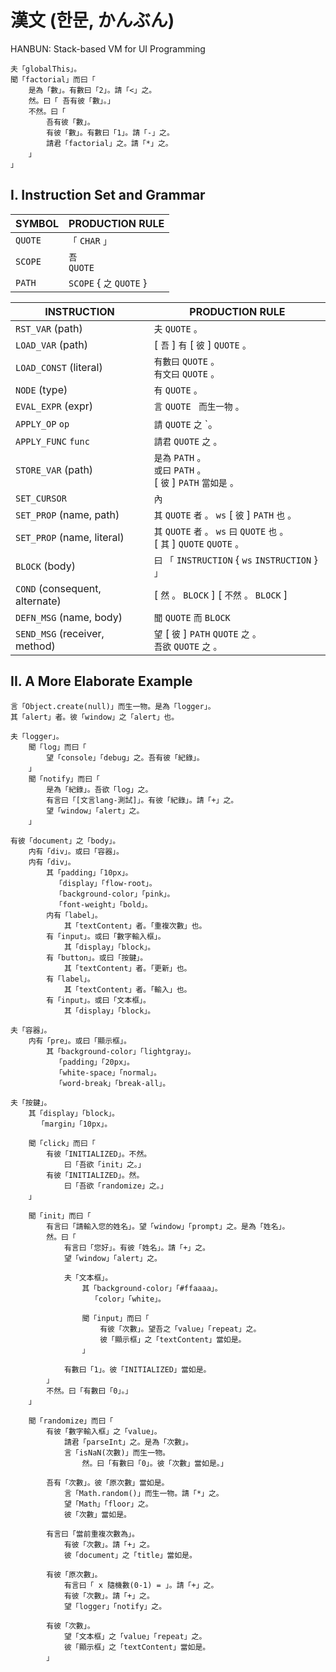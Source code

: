 # 漢文 (한문, かんぶん)

HANBUN: Stack-based VM for UI Programming

```
夫「globalThis」。
聞「factorial」而曰「
    是為「數」。有數曰「2」。請「<」之。
    然。曰「 吾有彼「數」。」
    不然。曰「
        吾有彼「數」。
        有彼「數」。有數曰「1」。請「-」之。
        請君「factorial」之。請「*」之。
    」
」
```

## I. Instruction Set and Grammar

| SYMBOL  | PRODUCTION RULE          |
| ------- | ------------------------ |
| `QUOTE` | `「` `CHAR` `」`         |
| `SCOPE` | `吾` <br> `QUOTE`        |
| `PATH`  | `SCOPE` { `之` `QUOTE` } |

| INSTRUCTION                    | PRODUCTION RULE                                                                       |
| ------------------------------ | ------------------------------------------------------------------------------------- |
| `RST_VAR` (path)               | `夫` `QUOTE` `。`                                                                     |
| `LOAD_VAR` (path)              | [ `吾` ] `有` [ `彼` ] `QUOTE` `。`                                                   |
| `LOAD_CONST` (literal)         | `有數曰` `QUOTE` `。` <br> `有文曰` `QUOTE` `。`                                      |
| `NODE` (type)                  | `有` `QUOTE` `。`                                                                     |
| `EVAL_EXPR` (expr)             | `言` `QUOTE` ` 而生一物` `。`                                                         |
| `APPLY_OP` `op`                | `請` `QUOTE` `之` `。                                                                 |
| `APPLY_FUNC` `func`            | `請君` `QUOTE` `之` `。`                                                              |
| `STORE_VAR` (path)             | `是為` `PATH` `。` <br> `或曰` `PATH` `。`<br> [ `彼` ] `PATH` `當如是` `。`          |
| `SET_CURSOR`                   | `內`                                                                                  |
| `SET_PROP` (name, path)        | `其` `QUOTE` `者` `。` `ws` [ `彼` ] `PATH` `也` `。`                                 |
| `SET_PROP` (name, literal)     | `其` `QUOTE` `者` `。` `ws` `曰` `QUOTE` `也` `。` <br> [ `其` ] `QUOTE` `QUOTE` `。` |
| `BLOCK` (body)                 | `曰` `「` `INSTRUCTION` { `ws` `INSTRUCTION` } `」`                                   |
| `COND` (consequent, alternate) | [ `然` `。` `BLOCK` ] [ `不然` `。` `BLOCK` ]                                         |
| `DEFN_MSG` (name, body)        | `聞` `QUOTE` `而` `BLOCK`                                                             |
| `SEND_MSG` (receiver, method)  | `望` [ `彼` ] `PATH` `QUOTE` `之` `。` <br> `吾欲` `QUOTE` `之` `。`                  |

## II. A More Elaborate Example

```
言「Object.create(null)」而生一物。是為「logger」。
其「alert」者。彼「window」之「alert」也。

夫「logger」。
    聞「log」而曰「
        望「console」「debug」之。吾有彼「紀錄」。
    」
    聞「notify」而曰「
        是為「紀錄」。吾欲「log」之。
        有言曰「[文言lang-測試]」。有彼「紀錄」。請「+」之。
        望「window」「alert」之。
    」

有彼「document」之「body」。
    内有「div」。或曰「容器」。
    内有「div」。
        其「padding」「10px」。
          「display」「flow-root」。
          「background-color」「pink」。
          「font-weight」「bold」。
        内有「label」。
            其「textContent」者。「重複次數」也。
        有「input」。或曰「數字輸入框」。
            其「display」「block」。
        有「button」。或曰「按鍵」。
            其「textContent」者。「更新」也。
        有「label」。
            其「textContent」者。「輸入」也。
        有「input」。或曰「文本框」。
            其「display」「block」。

夫「容器」。
    内有「pre」。或曰「顯示框」。
        其「background-color」「lightgray」。
          「padding」「20px」。
          「white-space」「normal」。
          「word-break」「break-all」。

夫「按鍵」。
    其「display」「block」。
      「margin」「10px」。

    聞「click」而曰「
        有彼「INITIALIZED」。不然。
            曰「吾欲「init」之。」
        有彼「INITIALIZED」。然。
            曰「吾欲「randomize」之。」
    」

    聞「init」而曰「
        有言曰「請輸入您的姓名」。望「window」「prompt」之。是為「姓名」。
        然。曰「
            有言曰「您好」。有彼「姓名」。請「+」之。
            望「window」「alert」之。

            夫「文本框」。
                其「background-color」「#ffaaaa」。
                  「color」「white」。

                聞「input」而曰「
                    有彼「次數」。望吾之「value」「repeat」之。
                    彼「顯示框」之「textContent」當如是。
                」

            有數曰「1」。彼「INITIALIZED」當如是。
        」
        不然。曰「有數曰「0」。」
    」

    聞「randomize」而曰「
        有彼「數字輸入框」之「value」。
            請君「parseInt」之。是為「次數」。
            言「isNaN(次數)」而生一物。
                然。曰「有數曰「0」。彼「次數」當如是。」

        吾有「次數」。彼「原次數」當如是。
            言「Math.random()」而生一物。請「*」之。
            望「Math」「floor」之。
            彼「次數」當如是。

        有言曰「當前重複次數為」。
            有彼「次數」。請「+」之。
            彼「document」之「title」當如是。

        有彼「原次數」。
            有言曰「 x 隨機數(0-1) = 」。請「+」之。
            有彼「次數」。請「+」之。
            望「logger」「notify」之。

        有彼「次數」。
            望「文本框」之「value」「repeat」之。
            彼「顯示框」之「textContent」當如是。
        」
```
